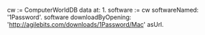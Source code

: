 cw := ComputerWorldDB data at: 1.
software := cw softwareNamed: '1Password'.
software downloadByOpening: 'http://agilebits.com/downloads/1Password/Mac' asUrl.
